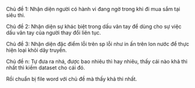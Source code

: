 Chủ đề 1: Nhận diện người có hành vi đang ngờ trong khi đi mua sắm tại siêu thi.

Chủ đề 2: Nhận diện sự khác biệt trong dấu vân tay để dùng cho sự việc dấu vân tay của người thay đổi liên tục.

Chủ đề 3: Nhận diện đặc điểm lỗi trên sp lỗi như in ấn trên lon nước để thực hiện loại khỏi dây truyền.

Chủ đề n: Tự đưa ra nhá, được bao nhiêu thì hay nhiêu, thấy cái nào khả thi nhất thì kiếm dataset cho cái đó.

Rồi chuẩn bị file word với chủ đề mà thấy khả thi nhất.